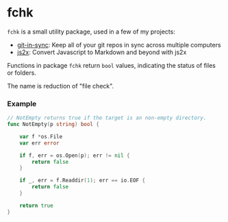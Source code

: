 # fchk # 

`fchk` is a small utility package, used in a few of my projects: 

- [git-in-sync](https://github.com/jychri/git-in-sync): Keep all of
  your git repos in sync across multiple computers
- [js2x](https://github.com/jychri/js2x): Convert Javascript to Markdown and beyond with js2x

Functions in package `fchk` return `bool` values, indicating the
status of files or folders.

The name is reduction of "file check".

### Example ###

``` go
// NotEmpty returns true if the target is an non-empty directory.
func NotEmpty(p string) bool {

	var f *os.File
	var err error

	if f, err = os.Open(p); err != nil {
		return false
	}

	if _, err = f.Readdir(1); err == io.EOF {
		return false
	}

	return true
}
```
